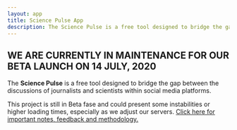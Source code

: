 ```yaml
---
layout: app
title: Science Pulse App
description: The Science Pulse is a free tool designed to bridge the gap between the discussions of journalists and scientists within social media platforms.
---
```


## WE ARE CURRENTLY IN MAINTENANCE FOR OUR BETA LAUNCH ON 14 JULY, 2020

The **Science Pulse** is a free tool designed to bridge the gap between the discussions of journalists and scientists within social media platforms.

This project is still in Beta fase and could present some instabilities or higher loading times, especially as we adjust our servers. <a class="button" href="#popup1">Click here for important notes, feedback and methodology.</a>

<div id="popup1" class="overlay">
	<div class="popup">
		<h2>NOTES</h2>
		<a class="close" href="#">&times;</a>
		<div class="content">
As a data exploratory tool, it is better suited to work on desktop computers, but it also works on mobile. For now, we have only data from Twitter, but we are working to get access to data to create other modules, especially one for Facebook.
<br><br>
To suggest a new profile to be included in our platform, use <a href="https://docs.google.com/forms/d/e/1FAIpQLSfGk8fYdAtAcyMuddZHqJDHYuTYn0o6i5dSrPzB__0HeggLhQ/viewform" target="_blank">this form</a>.
<br><br>
For any other inquiries, reach us at <a href="mailto:sciencemonitor@icfj.org" target="_blank">sciencemonitor@icfj.org</a>.
<br><br>
For the methodology <a href="../methodology" target="_blank">click here</a>.

You can find our privacy policy and license <a href="../privacy" target="_blank">in this link</a>.
		</div>
	</div>
</div>

<style>
.box {
  width: 40%;
  margin: 0;
  background: rgba(255,255,255,0.2);
  padding: 0 0 20px;
  border: 2px solid #fff;
  border-radius: 10;
  background-clip: padding-box;
  text-align: left;
}

.button {

}
.button:hover {
  background: #1cd999;
  color: #fff
}

.overlay {
  position: fixed;
  top: 0;
  bottom: 0;
  left: 0;
  right: 0;
  background: rgba(0, 0, 0, 0.7);
  transition: opacity 500ms;
  visibility: hidden;
  opacity: 0;
}
.overlay:target {
  visibility: visible;
  opacity: 1;
}

.popup {
  margin: 70px auto;
  padding: 20px;
  background: #fff;
  border-radius: 5px;
  width: 30%;
  position: relative;
  transition: all 5s ease-in-out;
}

.popup h2 {
  margin-top: 0;
  color: #333;
}
.popup .close {
  position: absolute;
  top: 20px;
  right: 30px;
  transition: all 200ms;
  font-size: 30px;
  font-weight: bold;
  text-decoration: none;
  color: #333;
}
.popup .close:hover {
  color: #06D85F;
}
.popup .content {
  max-height: 30%;
  overflow: auto;
}

@media screen and (max-width: 700px){
  .box{
    width: 70%;
  }
  .popup{
    width: 70%;
  }
}
<style>
